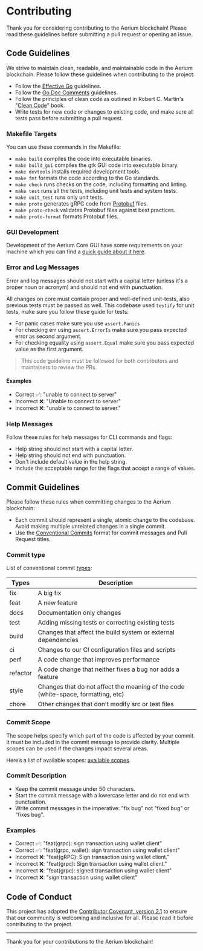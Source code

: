 # Contributing

Thank you for considering contributing to the Aerium blockchain!
Please read these guidelines before submitting a pull request or opening an issue.

## Code Guidelines

We strive to maintain clean, readable, and maintainable code in the Aerium blockchain.
Please follow these guidelines when contributing to the project:

- Follow the [Effective Go](https://golang.org/doc/effective_go.html) guidelines.
- Follow the [Go Doc Comments](https://go.dev/doc/comment) guidelines.
- Follow the principles of clean code as outlined in
  Robert C. Martin's "[Clean Code](https://www.amazon.com/Clean-Code-Handbook-Software-Craftsmanship/dp/0132350882)" book.
- Write tests for new code or changes to existing code, and make sure all tests pass before submitting a pull request.

### Makefile Targets

You can use these commands in the Makefile:

- `make build` compiles the code into executable binaries.
- `make build_gui` compiles the gtk GUI code into executable binary.
- `make devtools` installs required development tools.
- `make fmt` formats the code according to the Go standards.
- `make check` runs checks on the code, including formatting and linting.
- `make test` runs all the tests, including unit tests and system tests.
- `make unit_test` runs only unit tests.
- `make proto` generates gRPC code from [Protobuf](https://protobuf.dev/) files.
- `make proto-check` validates Protobuf files against best practices.
- `make proto-format` formats Protobuf files.

### GUI Development

Development of the Aerium Core GUI have some requirements on your machine which you can find a [quick guide about it here](./docs/gtk-gui-development.md).

### Error and Log Messages

Error and log messages should not start with a capital letter (unless it's a proper noun or acronym) and
should not end with punctuation.

All changes on core must contain proper and well-defined unit-tests, also previous tests must be passed as well.
This codebase used `testify` for unit tests, make sure you follow these guide for tests:

- For panic cases make sure you use `assert.Panics`
- For checking err using `assert.ErrorIs` make sure you pass expected error as second argument.
- For checking equality using `assert.Equal` make sure you pass expected value as the first argument.


> This code guideline must be followed for both contributors and maintainers to review the PRs.

#### Examples

- Correct ✅: "unable to connect to server"
- Incorrect ❌: "Unable to connect to server"
- Incorrect ❌: "unable to connect to server."

### Help Messages

Follow these rules for help messages for CLI commands and flags:

- Help string should not start with a capital letter.
- Help string should not end with punctuation.
- Don't include default value in the help string.
- Include the acceptable range for the flags that accept a range of values.

## Commit Guidelines

Please follow these rules when committing changes to the Aerium blockchain:

- Each commit should represent a single, atomic change to the codebase.
  Avoid making multiple unrelated changes in a single commit.
- Use the [Conventional Commits](https://www.conventionalcommits.org/en/v1.0.0/) format for commit messages and
  Pull Request titles.

### Commit type

List of conventional commit [types](https://github.com/commitizen/conventional-commit-types/blob/master/index.json):

| Types    | Description                                                                       |
| -------- | --------------------------------------------------------------------------------- |
| fix      | A big fix                                                                         |
| feat     | A new feature                                                                     |
| docs     | Documentation only changes                                                        |
| test     | Adding missing tests or correcting existing tests                                 |
| build    | Changes that affect the build system or external dependencies                     |
| ci       | Changes to our CI configuration files and scripts                                 |
| perf     | A code change that improves performance                                           |
| refactor | A code change that neither fixes a bug nor adds a feature                         |
| style    | Changes that do not affect the meaning of the code (white-space, formatting, etc) |
| chore    | Other changes that don't modify src or test files                                 |

### Commit Scope

The scope helps specify which part of the code is affected by your commit.
It must be included in the commit message to provide clarity.
Multiple scopes can be used if the changes impact several areas.

Here’s a list of available scopes: [available scopes](./.github/workflows/semantic-pr.yml).

### Commit Description

- Keep the commit message under 50 characters.
- Start the commit message with a lowercase letter and do not end with punctuation.
- Write commit messages in the imperative: "fix bug" not "fixed bug" or "fixes bug".

### Examples

  - Correct ✅: "feat(grpc): sign transaction using wallet client"
  - Correct ✅: "feat(grpc, wallet): sign transaction using wallet client"
  - Incorrect ❌: "feat(gRPC): Sign transaction using wallet client."
  - Incorrect ❌: "feat(grpc): Sign transaction using wallet client."
  - Incorrect ❌: "feat(grpc): signed transaction using wallet client"
  - Incorrect ❌: "sign transaction using wallet client"

## Code of Conduct

This project has adapted the
[Contributor Covenant, version 2.1](https://www.contributor-covenant.org/version/2/1/code_of_conduct/)
to ensure that our community is welcoming and inclusive for all.
Please read it before contributing to the project.

---

Thank you for your contributions to the Aerium blockchain!
